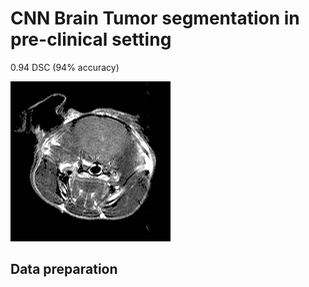 # CNN Brain Tumor segmentation in pre-clinical setting

0.94 DSC (94% accuracy)              

![hello](demo/630_FLAIR.gif)

## Data preparation
